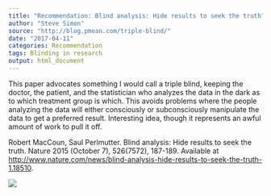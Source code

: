 ```yaml
---
title: "Recommendation: Blind analysis: Hide results to seek the truth"
author: "Steve Simon"
source: "http://blog.pmean.com/triple-blind/"
date: "2017-04-11"
categories: Recommendation
tags: Blinding in research
output: html_document
---
```


This paper advocates something I would call a triple blind, keeping the
doctor, the patient, and the statistician who analyzes the data in the
dark as to which treatment group is which. This avoids problems where
the people analyzing the data will either consciously or subconsciously
manipulate the data to get a preferred result. Interesting idea, though
it represents an awful amount of work to pull it off.

<!---More--->

Robert MacCoun, Saul Perlmutter. Blind analysis: Hide results to seek
the truth. Nature 2015 (October 7), 526(7572), 187-189. Available at
<http://www.nature.com/news/blind-analysis-hide-results-to-seek-the-truth-1.18510>.

![](http://www.pmean.com/images/images/17/triple-blind01.png)





